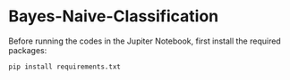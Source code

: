 # Bayes-Naive-Classification

Before running the codes in the Jupiter Notebook, first install the required packages:

```
pip install requirements.txt
```
